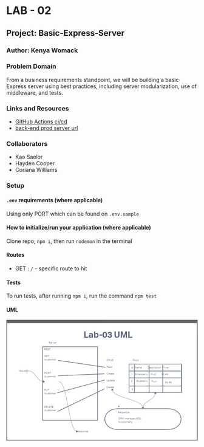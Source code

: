 # LAB - 02

## Project: Basic-Express-Server

### Author: Kenya Womack

### Problem Domain

From a business requirements standpoint, we will be building a basic Express server using best practices, including server modularization, use of middleware, and tests.

### Links and Resources

- [GitHub Actions ci/cd](https://github.com/KenyaWomack/basic-express-server/actions)
- [back-end prod server url](https://api-server-lab03.onrender.com/)

### Collaborators

- Kao Saelor
- Hayden Cooper
- Coriana Williams

### Setup

#### `.env` requirements (where applicable)

Using only PORT which can be found on `.env.sample`

#### How to initialize/run your application (where applicable)

Clone repo, `npm i`, then run `nodemon` in the terminal

#### Routes

- GET : `/` - specific route to hit

#### Tests

To run tests, after running `npm i`, run the command `npm test`

#### UML

![UML image](UMLlab03.png)
